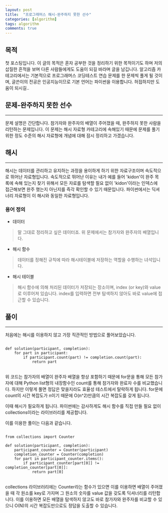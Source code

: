 ```yaml
---
layout: post
title:  "프로그래머스 해시-완주하지 못한 선수"
categories: [algorithm]
tags: algorithm
comments: true
---
```


## 목적
첫 포스팅입니다. 이 글의 목적은 혼자 공부한 것을 정리하기 위한 목적이기도 하며 저의 삽질한 흔적을 보며 다른 사람들에게도 도움이 되길 바라며 글을 남깁니다. 알고리즘 카테고리에서는 기본적으로 프로그래머스 코딩테스트 연습 문제를 한 문제씩 풀게 될 것이며, 글쓴이의 전공은 인공지능이므로 기본 언어는 파이썬을 이용합니다. 허접하지만 도움이 되시길..


## 문제-완주하지 못한 선수
---

문제 설명은 간단합니다. 참가자와 완주자의 배열이 주어졌을 때, 완주하지 못한 사람을 리턴하는 문제입니다. 이 문제는 해시 자료형 카테고리에 속해있기 때문에 문제를 풀기 위한 정도 수준의 해시 자료형에 개념에 대해  잠시 정리하고 가겠습니다.


## 해시
---
해시는 데이터를 관리하고 유지하는 과정을 용이하게 하기 위한 자료구조이며 속도적으로 뛰어난 자료형입니다. 속도적으로 뛰어난 이유는 내가 예를 들어 'kidon'이 완주 목록에 속해 있는지 찾기 위해서 모든 자료를 탐색할 필요 없이 'kidon'이라는 인덱스에 접근해보면 완주 했는지 아닌지를 즉각 확인할 수 있기 때문입니다. 파이썬에서는 딕셔너리 자료형이 이 해시와 동일한 자료형입니다.

### 용어 정의
- 데이터
>  말  그대로 정리하고 싶은 데이터죠. 위 문제에서는 참가자와 완주자의 배열입니다.
- 해시 함수
> 데이터를 정해진 규칙에 따라 해시테이블에 저장하는 역할을 수행하는 녀석입니다.
- 해시 테이블
 > 해시 함수에 의해 처리된 데이터가 저장되는 장소이며, index (or key)와 value로 이루어져 있습니다. index를 입력하면 전부 탐색하지 않아도 바로 value에 접근할 수 있습니다.

## 풀이
---

처음에는 해시를 이용하지 않고 가장 직관적인 방법으로 풀어보았습니다.
<pre>
<code>
def solution(participant, completion):
    for part in participant:
        if participant.count(part) != completion.count(part):
            return part
</code>
</pre>


위 코드는 참가자의 배열이 완주자 배열을 항상 포함하기 때문에 for문을 통해 모든 참가자에 대해 Python list형의 내장함수인 count를 통해 참가자와 완료자 수를 비교했습니다. 하지만 이렇게 풀면 정답은 맞을지라도 효율성 테스트에서 탈락하게 됩니다. for문에 count의 시간 복잡도가 n이기 때문에 O(n^2)만큼의 시간 복잡도를 갖게 됩니다.

이때 해시가 필요하게 됩니다. 파이썬에는 감사하게도 해시 함수를 직접 만들 필요 없이 collections이라는 라이브러리를 제공합니다.

이를 이용한 풀이는 다음과 같습니다.
<pre>
<code>
from collections import Counter

def solution(participant, completion):
    participant_counter = Counter(participant)
    completion_counter = Counter(completion)
    for part in participant_counter.items():
        if participant_counter[part[0]] != completion_counter[part[0]]:
            return part[0]
</code>
</pre>


collections 라이브러리에는 Counter라는 함수가 있으면 이를 이용하면 배열이 주어졌을 때 각 원소를 key로 가지며 그 원소의 숫자를 value 값을 갖도록 딕셔너리를 리턴합니다.
이를 이용하면 모든 배열을 탐색하지 않고도 바로 참가자와 완주자를 비교할 수 있으니 O(N)의 시간 복잡도만으로도 정답을 도출할 수 있습니다.
